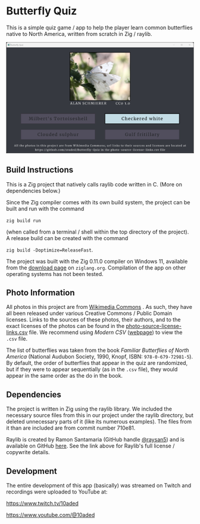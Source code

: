 # Butterfly Quiz

This is a simple quiz game / app to help the player learn common butterflies native to North America, written from scratch in Zig / raylib.

![Screenshot](screenshot.png "A screenshot from the app.")

## Build Instructions

This is a Zig project that natively calls raylib code written in C. (More on dependencies below.)

Since the Zig compiler comes with its own build system, the project can be built and run with the command

`zig build run`

(when called from a terminal / shell within the top directory of the project). A release build can be created with the command

`zig build -Doptimize=ReleaseFast`.

The project was built with the Zig 0.11.0 compiler on Windows 11, available from the [download page](https://ziglang.org/download/) on `ziglang.org`. Compilation of the app on other operating systems has not been tested.

## Photo Information

All photos in this project are from [Wikimedia Commons](https://commons.wikimedia.org/wiki/Main_Page) . As such, they have all been released under various Creative Commons / Public Domain licenses. Links to the sources of these photos, their authors, and to the exact licenses of the photos can be found in the [photo-source-license-links.csv](photo-source-license-links.csv) file. We recommend using *Modern CSV* ([webpage](https://www.moderncsv.com/)) to view the `.csv` file.

The list of butterflies was taken from the book *Familiar Butterflies of North America* (National Audubon Society, 1990, Knopf, ISBN: `978-0-679-72981-5`). By default, the order of butterflies that appear in the quiz are randomized, but if they were to appear sequentially (as in the `.csv` file), they would appear in the same order as the do in the book.

## Dependencies

The project is written in Zig using the raylib library. We included the necessary source files from this in our project under the raylib directory, but deleted unnecessary parts of it (like its numerous examples). The files from it than are included are from commit number 710e81.

Raylib is created by Ramon Santamaria (GitHub handle [@raysan5](https://github.com/raysan5)) and is available on GitHub [here](https://github.com/raysan5/raylib). See the link above for Raylib's full license / copywrite details.

## Development

The entire development of this app (basically) was streamed on Twitch and recordings were uploaded to YouTube at:

https://www.twitch.tv/10aded

https://www.youtube.com/@10aded
